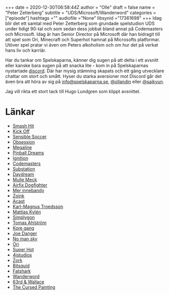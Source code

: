+++ 
date = 2020-12-30T06:58:44Z
author = "Olle"
draft = false
name = "Peter Zetterberg"
subtitle = "UDS/Microsoft/Wanderword"
categories = ["episode"]
hashtags =""
audiofile ="None"
libsynid ="17361698"
+++ 
Idag blir det ett samtal med Peter Zetterberg som grundade spelstudion UDS under tidigt 90-tal och som sedan dess jobbat bland annat på Codemasters och Microsoft. Idag är han Senior Director på Microsoft där han bidragit till att spel som Ori, Minecraft och Superhot hamnat på Microsofts platformar. Utöver spel pratar vi även om Peters alkoholism och om hur det på verkat hans liv och karriär.

Har du tankar om Spelskaparna, känner dig sugen på att delta i ett avsnitt eller kanske bara sugen på att snacka lite - kom in på Spelskaparnas nystartade [discord](https://discord.gg/hBHEXss). Där har mysig stämning skapats och ett gäng utvecklare chattar om stort och smått. Hyser du starka aversioner mot Discord går det även bra att höra av sig på info@spelskaparna.se, [@ollandin](https://twitter.com/ollelandin) eller [@saikyun](https://twitter.com/Saikyun).

Jag vill rikta ett stort tack till Hugo Lundgren som klippt avsnittet.

# Länkar 
* [Smash Hit](https://www.youtube.com/watch?v=AWxUXZ-hjmk&ab_channel=petsasjim1)
* [Kick Off](https://www.youtube.com/watch?v=PZAWkDzZRPg&ab_channel=AtariGreenlog)
* [Sensible Soccer](https://www.youtube.com/watch?v=XMiZm7-F4Pk&ab_channel=AtariGreenlog)
* [Obsession](https://www.youtube.com/watch?v=MucIEfkaq1g&ab_channel=Wasabim)
* [Megaline](https://www.youtube.com/watch?v=lV1b9xfxGrY&ab_channel=petsasjim1)
* [Pinball Dreams](https://www.youtube.com/watch?v=6UNGMiPETXo&ab_channel=WorldofLongplays)
* [Ignition](https://www.youtube.com/watch?v=lIWVduiV11A&ab_channel=andem038)
* [Codemasters](https://www.codemasters.com/)
* [Substation](https://www.youtube.com/watch?v=la4sj8P1RlQ&ab_channel=Wasabim)
* [Daydream](https://en.wikipedia.org/wiki/Daydream_Software)
* [Mulle Meck](https://www.youtube.com/watch?v=zg6s5CinN4s&ab_channel=GameGamer)
* [Airfix Dogfighter](https://www.youtube.com/watch?v=vuBLQVUCmEY&ab_channel=Highretrogamelord)
* [Mer innebandy](https://mikkotahtinen.artstation.com/projects/GqvQ)
* [Zoink](http://www.zoinkgames.com/)
* [Acast](https://www.acast.com/en)
* [Karl-Magnus Troedsson](http://spelskaparna.com/episode/39/)
* [Mattias Kylén](http://spelskaparna.com/episode/52/)
* [Simplygon](https://www.simplygon.com/)
* [Tomas Ahlström](http://spelskaparna.com/episode/57/)
* [Kore gang](https://www.youtube.com/watch?v=NYoovLxqGwY&ab_channel=IGN)
* [Joe Danger](https://www.youtube.com/watch?v=krbY-qHR7rY&ab_channel=HelloGamesTube)
* [No man sky](https://www.youtube.com/watch?v=nLtmEjqzg7M&ab_channel=PlayStation)
* [Ori](https://www.youtube.com/watch?v=cklw-Yu3moE&t=56s&ab_channel=Xbox)
* [Super Hot](https://www.youtube.com/watch?v=vrS86l_CtAY&ab_channel=GameSpot)
* [4jstudios](https://www.4jstudios.com/)
* [Zork](https://en.wikipedia.org/wiki/Zork)
* [Bitsquid](https://en.wikipedia.org/wiki/Bitsquid)
* [Fatshark](https://www.fatshark.se/)
* [Wanderword](https://wanderword.net/)
* [63rd & Wallace](https://wanderword.net/portfolio/63rd-wallace/)
* [The Cursed Painting](https://wanderword.net/portfolio/the-cursed-painting/)
